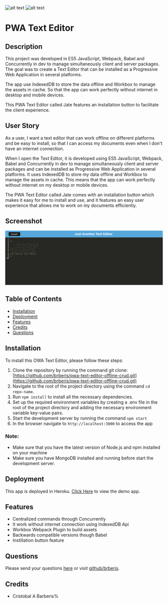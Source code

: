 [comment]: <> (This readme was created by Nodinq Readme Generator)
![alt text](https://img.shields.io/badge/License-MIT-brightgreen)
![alt text](https://img.shields.io/badge/Ver.-1.0.0-blue)

# PWA Text Editor


## Description

This project was developed in ES5 JavaScript, Webpack, Babel and Concurrently in dev to manage simultaneously client and server packages. The goal was to create a Text Editor that can be installed as a Progressive Web Application in several platforms.

The app use IndexedDB to store the data offline and Workbox to manage the assets in cache. So that the app can work perfectly without internet in desktop and mobile devices.

This PWA Text Editor called Jate features an installation button to facilitate the client experience.

## User Story

As a user, I want a text editor that can work offline on different platforms and be easy to install, so that I can access my documents even when I don't have an internet connection.

When I open the Text Editor, it is developed using ES5 JavaScript, Webpack, Babel and Concurrently in dev to manage simultaneously client and server packages and can be installed as Progressive Web Application in several platforms. It uses IndexedDB to store my data offline and Workbox to manage the assets in cache. This means that the app can work perfectly without internet on my desktop or mobile devices.

The PWA Text Editor called Jate comes with an installation button which makes it easy for me to install and use, and it features an easy user experience that allows me to work on my documents efficiently.
## Screenshot

![alt screenshot](https://github.com/brberis/pwa-text-editor-offline-crud/raw/main/assets/images/web.png)

## Table of Contents

- [Installation](#installation)
- [Deployment](#deployment)
- [Features](#features)
- [Credits](#credits)
- [Questions](#questions)

## Installation

To install this OWA Text Editor, please follow these steps:

1. Clone the repository by running the command git clone: 
[https://github.com/brberis/pwa-text-editor-offline-crud.git](https://github.com/brberis/pwa-text-editor-offline-crud.git)
2. Navigate to the root of the project directory using the command `cd repo-name`.
3. Run `npm install` to install all the necessary dependencies.
4. Set up the required environment variables by creating a .env file in the root of the project directory and adding the necessary environment variable key-value pairs.
5. Start the development server by running the command `npm start`
7. In the browser navigate to `http://localhost:3000` to access the app

### Note:
- Make sure that you have the latest version of Node.js and npm installed on your machine
- Make sure you have MongoDB installed and running before start the development server. 


## Deployment

This app is deployed in Heroku.
[Click Here](https://pwa-text-editor-offline-crud.herokuapp.com) to view the demo app.


## Features

- Centralized commands through Concurrently
- It work without internet connection using IndexedDB Api
- Workbox Webpack Plugin to build assets
- Backwards compatible versions though Babel
- Instillation button feature

## Questions

Please send your questions [here](mailto:cristobal@barberis.com?subject=[GitHub]%20PWA%20Text%20Editor) or visit [github/brberis](https://github.com/brberis).

## Credits

* Cristobal A Barberis%  
